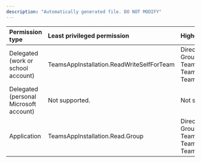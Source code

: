 ```yaml
---
description: "Automatically generated file. DO NOT MODIFY"
---
```


|Permission type|Least privileged permission|Higher privileged permissions|
|:---|:---|:---|
|Delegated (work or school account)|TeamsAppInstallation.ReadWriteSelfForTeam|Directory.Read.All, Directory.ReadWrite.All, Group.Read.All, Group.ReadWrite.All, TeamsAppInstallation.ReadForTeam, TeamsAppInstallation.ReadForUser, TeamsAppInstallation.ReadWriteForTeam|
|Delegated (personal Microsoft account)|Not supported.|Not supported.|
|Application|TeamsAppInstallation.Read.Group|Directory.Read.All, Directory.ReadWrite.All, Group.Read.All, Group.ReadWrite.All, TeamsAppInstallation.ReadForTeam.All, TeamsAppInstallation.ReadWriteForTeam.All, TeamsAppInstallation.ReadWriteSelfForTeam|

